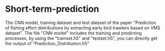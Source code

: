 # Short-term-prediction
The CNN model, training dataset and test dataset of the paper "Prediction of fishing effort distributions by extracting early bird trawlers based on VMS dataset".
The file "CNN model" includes the training and predicting processes, by using the "trainset.h5" and "testset.h5", you can directly get the output of "Prediction_Distribution.h5"
